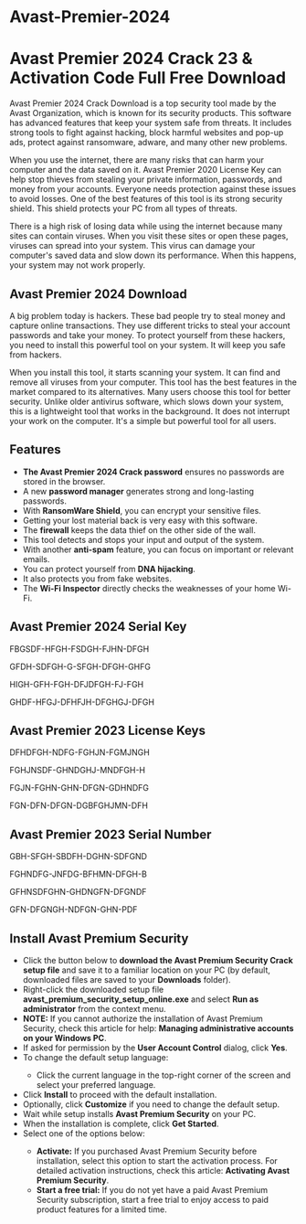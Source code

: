 # Avast-Premier-2024
<h1>Avast Premier 2024 Crack 23 & Activation Code Full Free Download</h1>

Avast Premier 2024 Crack Download is a top security tool made by the Avast Organization, which is known for its security products. This software has advanced features that keep your system safe from threats. It includes strong tools to fight against hacking, block harmful websites and pop-up ads, protect against ransomware, adware, and many other new problems.

When you use the internet, there are many risks that can harm your computer and the data saved on it. Avast Premier 2020 License Key can help stop thieves from stealing your private information, passwords, and money from your accounts. Everyone needs protection against these issues to avoid losses. One of the best features of this tool is its strong security shield. This shield protects your PC from all types of threats.

There is a high risk of losing data while using the internet because many sites can contain viruses. When you visit these sites or open these pages, viruses can spread into your system. This virus can damage your computer's saved data and slow down its performance. When this happens, your system may not work properly.

<h2>Avast Premier 2024 Download</h2>

A big problem today is hackers. These bad people try to steal money and capture online transactions. They use different tricks to steal your account passwords and take your money. To protect yourself from these hackers, you need to install this powerful tool on your system. It will keep you safe from hackers.

When you install this tool, it starts scanning your system. It can find and remove all viruses from your computer. This tool has the best features in the market compared to its alternatives. Many users choose this tool for better security. Unlike older antivirus software, which slows down your system, this is a lightweight tool that works in the background. It does not interrupt your work on the computer. It's a simple but powerful tool for all users.

<h2>Features</h2>

<ul>
    <li><strong>The Avast Premier 2024 Crack password</strong> ensures no passwords are stored in the browser.</li>
    <li>A new <strong>password manager</strong> generates strong and long-lasting passwords.</li>
    <li>With <strong>RansomWare Shield</strong>, you can encrypt your sensitive files.</li>
    <li>Getting your lost material back is very easy with this software.</li>
    <li>The <strong>firewall</strong> keeps the data thief on the other side of the wall.</li>
    <li>This tool detects and stops your input and output of the system.</li>
    <li>With another <strong>anti-spam</strong> feature, you can focus on important or relevant emails.</li>
    <li>You can protect yourself from <strong>DNA hijacking</strong>.</li>
    <li>It also protects you from fake websites.</li>
    <li>The <strong>Wi-Fi Inspector</strong> directly checks the weaknesses of your home Wi-Fi.</li>
</ul>

<h2>Avast Premier 2024 Serial Key</h2>

FBGSDF-HFGH-FSDGH-FJHN-DFGH

GFDH-SDFGH-G-SFGH-DFGH-GHFG

HIGH-GFH-FGH-DFJDFGH-FJ-FGH

GHDF-HFGJ-DFHFJH-DFGHGJ-DFGH

<h2>Avast Premier 2023 License Keys</h2>

DFHDFGH-NDFG-FGHJN-FGMJNGH

FGHJNSDF-GHNDGHJ-MNDFGH-H

FGJN-FGHN-GHN-DFGN-GDHNDFG

FGN-DFN-DFGN-DGBFGHJMN-DFH

<h2>Avast Premier 2023 Serial Number</h2>

GBH-SFGH-SBDFH-DGHN-SDFGND

FGHNDFG-JNFDG-BFHMN-DFGH-B

GFHNSDFGHN-GHDNGFN-DFGNDF

GFN-DFGNGH-NDFGN-GHN-PDF

<h2>Install Avast Premium Security</h2>

<ul>
    <li>Click the button below to <strong>download the Avast Premium Security Crack setup file</strong> and save it to a familiar location on your PC (by default, downloaded files are saved to your <strong>Downloads</strong> folder).</li>
    <li>Right-click the downloaded setup file <strong>avast_premium_security_setup_online.exe</strong> and select <strong>Run as administrator</strong> from the context menu.</li>
    <li><strong>NOTE:</strong> If you cannot authorize the installation of Avast Premium Security, check this article for help: <strong>Managing administrative accounts on your Windows PC</strong>.</li>
    <li>If asked for permission by the <strong>User Account Control</strong> dialog, click <strong>Yes</strong>.</li>
    <li>To change the default setup language:</li>
    <ul>
        <li>Click the current language in the top-right corner of the screen and select your preferred language.</li>
    </ul>
    <li>Click <strong>Install</strong> to proceed with the default installation.</li>
    <li>Optionally, click <strong>Customize</strong> if you need to change the default setup.</li>
    <li>Wait while setup installs <strong>Avast Premium Security</strong> on your PC.</li>
    <li>When the installation is complete, click <strong>Get Started</strong>.</li>
    <li>Select one of the options below:</li>
    <ul>
        <li><strong>Activate:</strong> If you purchased Avast Premium Security before installation, select this option to start the activation process. For detailed activation instructions, check this article: <strong>Activating Avast Premium Security</strong>.</li>
        <li><strong>Start a free trial:</strong> If you do not yet have a paid Avast Premium Security subscription, start a free trial to enjoy access to paid product features for a limited time.</li>
    </ul>
</ul>

